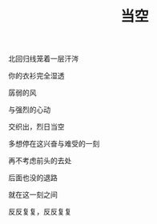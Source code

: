 ﻿---
layout: post
title: 当空
description: 叶上初阳干宿雨，水面清圆，一一风荷举。
category: blog
---

北回归线笼着一层汗涔

你的衣衫完全湿透

孱弱的风

与强烈的心动

交织出，烈日当空

多想停在这兴奋与难受的一刻

再不考虑前头的去处

后面也没的退路

就在这一刻之间

反反复复，反反复复


